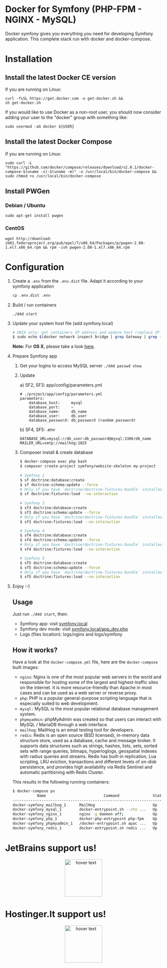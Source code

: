 # Docker for Symfony (PHP-FPM - NGINX - MySQL)

Docker symfony gives you everything you need for developing Symfony application. This complete stack run with docker and docker-compose.

# Installation

## Install the latest Docker CE version
If you are running on Linux:
```
curl -fsSL https://get.docker.com -o get-docker.sh &&
sh get-docker.sh
```

If you would like to use Docker as a non-root user, you should now consider
adding your user to the "docker" group with something like:

```
sudo usermod -aG docker ${USER}
```

## Install the latest Docker Compose

If you are running on Linux:
```
sudo curl -L "https://github.com/docker/compose/releases/download/v2.0.1/docker-compose-$(uname -s)-$(uname -m)" -o /usr/local/bin/docker-compose && sudo chmod +x /usr/local/bin/docker-compose
```

## Install PWGen
### Debian / Ubuntu
```
sudo apt-get install pwgen
``` 
### CentOS
```
wget http://download-ib01.fedoraproject.org/pub/epel/7/x86_64/Packages/p/pwgen-2.08-1.el7.x86_64.rpm && rpm -ivh pwgen-2.08-1.el7.x86_64.rpm
```

# Configuration
1. Create a `.env` from the `.env.dist` file. Adapt it according to your symfony application

    ```bash
    cp .env.dist .env
    ```
   
2. Build / run containers
    ```
    ./d4d start
    ```  

3. Update your system host file (add symfony.local)
   ```bash
   # UNIX only: get containers IP address and update host (replace IP according to your configuration)
   $ sudo echo $(docker network inspect bridge | grep Gateway | grep -o -E '[0-9\.]+') "symfony.local" >> /etc/hosts
   ```
   
   **Note:** For **OS X**, please take a look [here](https://docs.docker.com/docker-for-mac/networking/).
   
4. Prepare Symfony app
    1. Get your logins to access MySQL server
    `./d4d passwd show`
    
    2. Update
  
        a) SF2, SF3: app/config/parameters.yml
          
        ```
        # ./project/app/config/parameters.yml
        parameters:
            database_host:     mysql
            database_port:     ~
            database_name:     db_name
            database_user:     db_user
            database_password: db_password (random password)
        ```
    
        b) SF4, SF5: .env
        ```
        DATABASE_URL=mysql://db_user:db_password@mysql:3306/db_name
        MAILER_URL=smtp://mailhog:1025
        ```
    3. Composer install & create database
        ```bash
        $ docker-compose exec php bash
        $ composer create-project symfony/website-skeleton my-project
            
        # Symfony 2
        $ sf doctrine:database:create
        $ sf doctrine:schema:update --force
        # Only if you have `doctrine/doctrine-fixtures-bundle` installed
        $ sf doctrine:fixtures:load --no-interaction
            
        # Symfony 3
        $ sf3 doctrine:database:create
        $ sf3 doctrine:schema:update --force
        # Only if you have `doctrine/doctrine-fixtures-bundle` installed
        $ sf3 doctrine:fixtures:load --no-interaction
    
        # Symfony 4
        $ sf4 doctrine:database:create
        $ sf4 doctrine:schema:update --force
        # Only if you have `doctrine/doctrine-fixtures-bundle` installed
        $ sf4 doctrine:fixtures:load --no-interaction
        
        # Symfony 5
        $ sf5 doctrine:database:create
        $ sf5 doctrine:schema:update --force
        # Only if you have `doctrine/doctrine-fixtures-bundle` installed
        $ sf5 doctrine:fixtures:load --no-interaction
       ```
5. Enjoy :-)
    
    ## Usage
    
    Just run `./d4d start`, then:
    
    * Symfony app: visit [symfony.local](http://symfony.local)  
    * Symfony dev mode: visit [symfony.local/app_dev.php](http://symfony.local/app_dev.php)  
    * Logs (files location): logs/nginx and logs/symfony
    
    ## How it works?
    
    Have a look at the `docker-compose.yml` file, here are the `docker-compose` built images:
 
    * `nginx`: Nginx is one of the most popular web servers in the world and responsible for hosting some of the largest and highest-traffic sites on the internet. It is more resource-friendly than Apache in most cases and can be used as a web server or reverse proxy.
    * `php`: PHP is a popular general-purpose scripting language that is especially suited to web development.
    * `mysql:` MySQL is the most popular relational database management system.
    * `phpmyadmin`: phpMyAdmin was created so that users can interact with MySQL / MariaDB through a web interface.
    * `mailhog`: MailHog is an email testing tool for developers.
    * `redis`: Redis is an open source (BSD licensed), in-memory data structure store, used as a database, cache and message broker. It supports data structures such as strings, hashes, lists, sets, sorted sets with range queries, bitmaps, hyperloglogs, geospatial indexes with radius queries and streams. Redis has built-in replication, Lua scripting, LRU eviction, transactions and different levels of on-disk persistence, and provides high availability via Redis Sentinel and automatic partitioning with Redis Cluster. 
     
    This results in the following running containers:
    
    ```bash
    $ docker-compose ps
               Name                          Command               State                       Ports                     
    ---------------------------------------------------------------------------------------------------------------------
    docker-symfony_mailhog_1      MailHog                          Up      0.0.0.0:1025->1025/tcp, 0.0.0.0:8025->8025/tcp
    docker-symfony_mysql_1        docker-entrypoint.sh --cha ...   Up      0.0.0.0:3306->3306/tcp                        
    docker-symfony_nginx_1        nginx -g daemon off;             Up      0.0.0.0:80->80/tcp                            
    docker-symfony_php_1          docker-php-entrypoint php-fpm    Up      9000/tcp                                      
    docker-symfony_phpmyadmin_1   /docker-entrypoint.sh apac ...   Up      0.0.0.0:8080->80/tcp                          
    docker-symfony_redis_1        docker-entrypoint.sh redis ...   Up      6379/tcp          
    ```


# JetBrains support us! 

<p align="center">
  <a href="https://www.jetbrains.com" target="_blank">
      <img src="https://account.jetbrains.com/static/images/jetbrains-logo-inv.svg" width="120" title="hover text">
  </a>
</p>

# Hostinger.lt support us!

<p align="center">
  <a href="https://www.hostinger.lt/vasilij" target="_blank">
      <img src="https://www.prado.lt/wp-content/uploads/banners/hostinger.png" width="120" title="hover text">
  </a>
</p>